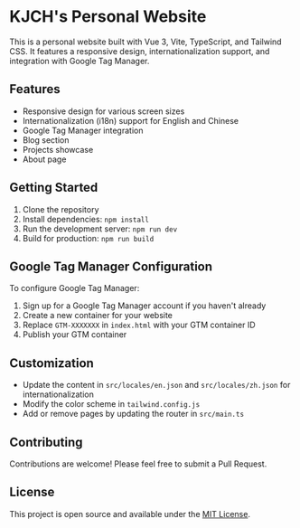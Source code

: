 # KJCH's Personal Website

This is a personal website built with Vue 3, Vite, TypeScript, and Tailwind CSS. It features a responsive design, internationalization support, and integration with Google Tag Manager.

## Features

- Responsive design for various screen sizes
- Internationalization (i18n) support for English and Chinese
- Google Tag Manager integration
- Blog section
- Projects showcase
- About page

## Getting Started

1. Clone the repository
2. Install dependencies: `npm install`
3. Run the development server: `npm run dev`
4. Build for production: `npm run build`

## Google Tag Manager Configuration

To configure Google Tag Manager:

1. Sign up for a Google Tag Manager account if you haven't already
2. Create a new container for your website
3. Replace `GTM-XXXXXXX` in `index.html` with your GTM container ID
4. Publish your GTM container

## Customization

- Update the content in `src/locales/en.json` and `src/locales/zh.json` for internationalization
- Modify the color scheme in `tailwind.config.js`
- Add or remove pages by updating the router in `src/main.ts`

## Contributing

Contributions are welcome! Please feel free to submit a Pull Request.

## License

This project is open source and available under the [MIT License](LICENSE).